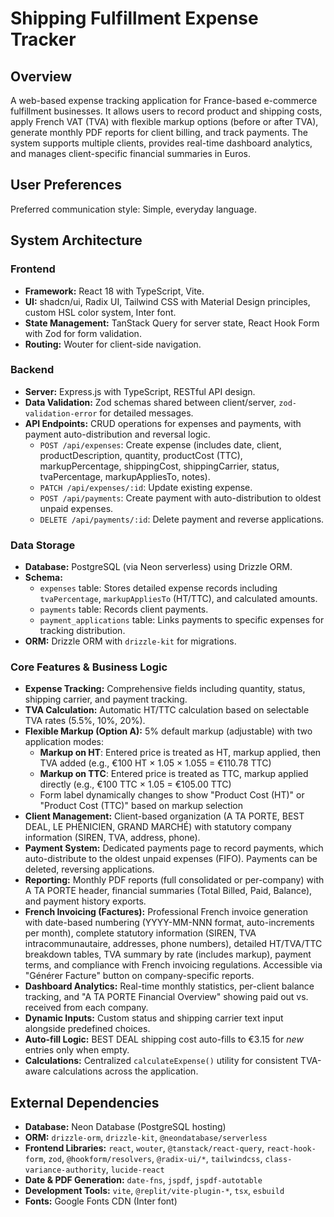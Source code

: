 # Shipping Fulfillment Expense Tracker

## Overview

A web-based expense tracking application for France-based e-commerce fulfillment businesses. It allows users to record product and shipping costs, apply French VAT (TVA) with flexible markup options (before or after TVA), generate monthly PDF reports for client billing, and track payments. The system supports multiple clients, provides real-time dashboard analytics, and manages client-specific financial summaries in Euros.

## User Preferences

Preferred communication style: Simple, everyday language.

## System Architecture

### Frontend

-   **Framework:** React 18 with TypeScript, Vite.
-   **UI:** shadcn/ui, Radix UI, Tailwind CSS with Material Design principles, custom HSL color system, Inter font.
-   **State Management:** TanStack Query for server state, React Hook Form with Zod for form validation.
-   **Routing:** Wouter for client-side navigation.

### Backend

-   **Server:** Express.js with TypeScript, RESTful API design.
-   **Data Validation:** Zod schemas shared between client/server, `zod-validation-error` for detailed messages.
-   **API Endpoints:** CRUD operations for expenses and payments, with payment auto-distribution and reversal logic.
    -   `POST /api/expenses`: Create expense (includes date, client, productDescription, quantity, productCost (TTC), markupPercentage, shippingCost, shippingCarrier, status, tvaPercentage, markupAppliesTo, notes).
    -   `PATCH /api/expenses/:id`: Update existing expense.
    -   `POST /api/payments`: Create payment with auto-distribution to oldest unpaid expenses.
    -   `DELETE /api/payments/:id`: Delete payment and reverse applications.

### Data Storage

-   **Database:** PostgreSQL (via Neon serverless) using Drizzle ORM.
-   **Schema:**
    -   `expenses` table: Stores detailed expense records including `tvaPercentage`, `markupAppliesTo` (HT/TTC), and calculated amounts.
    -   `payments` table: Records client payments.
    -   `payment_applications` table: Links payments to specific expenses for tracking distribution.
-   **ORM:** Drizzle ORM with `drizzle-kit` for migrations.

### Core Features & Business Logic

-   **Expense Tracking:** Comprehensive fields including quantity, status, shipping carrier, and payment tracking.
-   **TVA Calculation:** Automatic HT/TTC calculation based on selectable TVA rates (5.5%, 10%, 20%).
-   **Flexible Markup (Option A):** 5% default markup (adjustable) with two application modes:
    -   **Markup on HT**: Entered price is treated as HT, markup applied, then TVA added (e.g., €100 HT × 1.05 × 1.055 = €110.78 TTC)
    -   **Markup on TTC**: Entered price is treated as TTC, markup applied directly (e.g., €100 TTC × 1.05 = €105.00 TTC)
    -   Form label dynamically changes to show "Product Cost (HT)" or "Product Cost (TTC)" based on markup selection
-   **Client Management:** Client-based organization (A TA PORTE, BEST DEAL, LE PHÉNICIEN, GRAND MARCHÉ) with statutory company information (SIREN, TVA, address, phone).
-   **Payment System:** Dedicated payments page to record payments, which auto-distribute to the oldest unpaid expenses (FIFO). Payments can be deleted, reversing applications.
-   **Reporting:** Monthly PDF reports (full consolidated or per-company) with A TA PORTE header, financial summaries (Total Billed, Paid, Balance), and payment history exports.
-   **French Invoicing (Factures):** Professional French invoice generation with date-based numbering (YYYY-MM-NNN format, auto-increments per month), complete statutory information (SIREN, TVA intracommunautaire, addresses, phone numbers), detailed HT/TVA/TTC breakdown tables, TVA summary by rate (includes markup), payment terms, and compliance with French invoicing regulations. Accessible via "Générer Facture" button on company-specific reports.
-   **Dashboard Analytics:** Real-time monthly statistics, per-client balance tracking, and "A TA PORTE Financial Overview" showing paid out vs. received from each company.
-   **Dynamic Inputs:** Custom status and shipping carrier text input alongside predefined choices.
-   **Auto-fill Logic:** BEST DEAL shipping cost auto-fills to €3.15 for *new* entries only when empty.
-   **Calculations:** Centralized `calculateExpense()` utility for consistent TVA-aware calculations across the application.

## External Dependencies

-   **Database:** Neon Database (PostgreSQL hosting)
-   **ORM:** `drizzle-orm`, `drizzle-kit`, `@neondatabase/serverless`
-   **Frontend Libraries:** `react`, `wouter`, `@tanstack/react-query`, `react-hook-form`, `zod`, `@hookform/resolvers`, `@radix-ui/*`, `tailwindcss`, `class-variance-authority`, `lucide-react`
-   **Date & PDF Generation:** `date-fns`, `jspdf`, `jspdf-autotable`
-   **Development Tools:** `vite`, `@replit/vite-plugin-*`, `tsx`, `esbuild`
-   **Fonts:** Google Fonts CDN (Inter font)